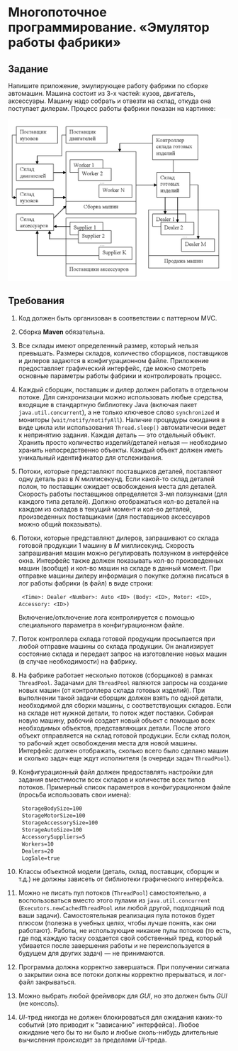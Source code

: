 # Многопоточное программирование. «Эмулятор работы фабрики»

## Задание

Напишите приложение, эмулирующее работу фабрики по сборке автомашин. Машина состоит из 3-х частей: кузов, двигатель,
аксессуары. Машину надо собрать и отвезти на склад, откуда она поступает дилерам. Процесс работы фабрики показан на
картинке:

![image](image.jpg)

## Требования

1. Код должен быть организован в соответствии с паттерном MVC.
2. Сборка **Maven** обязательна.
3. Все склады имеют определенный размер, который нельзя превышать. Размеры складов, количество сборщиков, поставщиков и
   дилеров задаются в конфигурационном файле. Приложение предоставляет графический интерфейс, где можно смотреть
   основные параметры работы фабрики и контролировать процесс.
4. Каждый сборщик, поставщик и дилер должен работать в отдельном потоке. Для синхронизации можно использовать любые
   средства, входящие в стандартную библиотеку Java (включая пакет `java.util.concurrent`), а не только ключевое
   слово `synchronized` и мониторы (`wait/notify/notifyAll`). Наличие процедуры ожидания в виде цикла или
   использования `Thread.sleep()` автоматически ведет к непринятию задания. Каждая деталь — это отдельный объект.
   Хранить просто количество изделий/деталей нельзя — необходимо хранить непосредственно объекты. Каждый объект должен
   иметь уникальный идентификатор для отслеживания.
5. Потоки, которые представляют поставщиков деталей, поставляют одну деталь раз в *N* миллисекунд. Если какой-то склад
   деталей полон, то поставщик ожидает освобождения места для деталей. Скорость работы поставщиков определяется 3-мя
   ползунками (для каждого типа деталей). Должно отображаться кол-во деталей на каждом из складов в текущий момент и
   кол-во деталей, произведенных поставщиками (для поставщиков аксессуаров можно общий показывать).
6. Потоки, которые представляют дилеров, запрашивают со склада готовой продукции 1 машину в *M* миллисекунд. Скорость
   запрашивания машин можно регулировать ползунком в интерфейсе окна. Интерфейс также должен показывать кол-во
   произведенных машин (вообще) и кол-во машин на складе в данный момент. При отправке машины дилеру информация о
   покупке должна писаться в лог работы фабрики (в файл) в виде строки:

        <Time>: Dealer <Number>: Auto <ID> (Body: <ID>, Motor: <ID>, Accessory: <ID>)
   Включение/отключение лога контролируется с помощью специального параметра в конфигурационном файле.
7. Поток контроллера склада готовой продукции просыпается при любой отправке машины со склада продукции. Он анализирует
   состояние склада и передает запрос на изготовление новых машин (в случае необходимости) на фабрику.
8. На фабрике работает несколько потоков (сборщиков) в рамках `ThreadPool`. Задачами для `ThreadPool` являются запросы
   на создание новых машин (от контроллера склада готовых изделий). При выполнении такой задачи сборщик должен взять по
   одной детали, необходимой для сборки машины, с соответствующих складов. Если на складе нет нужной детали, то поток
   ждет поставки. Собирая новую машину, рабочий создает новый объект с помощью всех необходимых объектов, представляющих
   детали. После этого объект отправляется на склад готовой продукции. Если склад полон, то рабочий ждет освобождения
   места для новой машины. Интерфейс должен отображать, сколько всего было сделано машин и сколько задач еще ждут
   исполнителя (в очереди задач `ThreadPool`).
9. Конфигурационный файл должен предоставлять настройки для задания вместимости всех складов и количестве всех типов
   потоков. Примерный список параметров в конфигурационном файле (просьба использовать свои имена):

        StorageBodySize=100
        StorageMotorSize=100
        StorageAccessorySize=100
        StorageAutoSize=100
        AccessorySuppliers=5
        Workers=10
        Dealers=20
        LogSale=true
10. Классы объектной модели (деталь, склад, поставщик, сборщик и т.д.) не должны зависеть от библиотеки графического
    интерфейса.
11. Можно не писать пул потоков (`ThreadPool`) самостоятельно, а воспользоваться вместо этого пулами
    из `java.util.concurrent` (`Executors.newCachedThreadPool` или любой другой, подходящий под ваши задачи).
    Самостоятельная реализация пула потоков будет плюсом (полезна в учебных целях, чтобы лучше понять, как они
    работают). Работы, не использующие никакие пулы потоков (то есть, где под каждую таску создается свой собственный
    тред, который убивается после завершения работы и не переиспользуется в будущем для других задач) — не принимаются.
12. Программа должна корректно завершаться. При получении сигнала о закрытии окна все потоки должны корректно
    прерываться, и лог-файл закрываться.
13. Можно выбрать любой фреймворк для *GUI*, но это должен быть *GUI* (не консоль).
14. *UI*-тред никогда не должен блокироваться для ожидания каких-то событий (это приводит к "зависанию" интерфейса).
    Любое ожидание чего бы то ни было и любые сколь-нибудь длительные вычисления происходят за пределами *UI*-треда.
